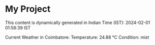 # My Project

This content is dynamically generated in Indian Time (IST): 2024-02-01 01:58:39 IST


Current Weather in Coimbatore:
Temperature: 24.88 °C
Condition: mist
